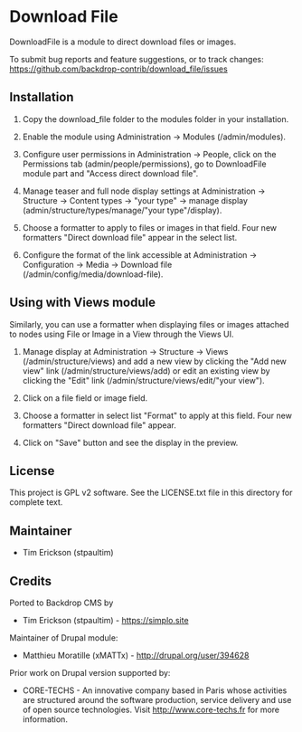 Download File
=============

DownloadFile is a module to direct download files or images.

To submit bug reports and feature suggestions, or to track changes:
  https://github.com/backdrop-contrib/download_file/issues

Installation
------------
  
1) Copy the download_file folder to the modules folder in your installation.

2) Enable the module using Administration -> Modules (/admin/modules).

3) Configure user permissions in Administration -> People, click on the 
   Permissions tab (admin/people/permissions), go to DownloadFile module part 
   and "Access direct download file".
  
4) Manage teaser and full node display settings at Administration -> Structure 
   -> Content types -> "your type" -> manage display 
   (admin/structure/types/manage/"your type"/display).
  
5) Choose a formatter to apply to files or images in that field. Four new 
   formatters "Direct download file" appear in the select list.

6) Configure the format of the link accessible at Administration -> 
   Configuration -> Media -> Download file (/admin/config/media/download-file).

Using with Views module
-----------------------
Similarly, you can use a formatter when displaying files or images attached to
nodes using File or Image in a View through the Views UI.

1) Manage display at Administration -> Structure -> Views 
   (/admin/structure/views) and add a new view by clicking the "Add new view" 
   link (/admin/structure/views/add) or edit an existing view by clicking the 
   "Edit" link (/admin/structure/views/edit/"your view").

2) Click on a file field or image field.

3) Choose a formatter in select list "Format" to apply at this field. Four new 
   formatters "Direct download file" appear.

4) Click on "Save" button and see the display in the preview.

License
-------

This project is GPL v2 software. See the LICENSE.txt file in this directory for
complete text.

Maintainer
----------

* Tim Erickson (stpaultim)

Credits
-------

Ported to Backdrop CMS by
* Tim Erickson (stpaultim) - https://simplo.site

Maintainer of Drupal module:
* Matthieu Moratille (xMATTx) - http://drupal.org/user/394628

Prior work on Drupal version supported by:
* CORE-TECHS - An innovative company based in Paris whose activities are structured around
  the software production, service delivery and use of open source technologies. 
  Visit http://www.core-techs.fr for more information.
